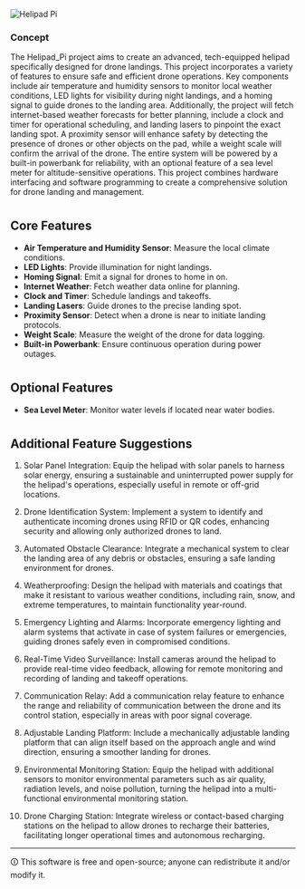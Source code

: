 ![Helipad Pi](https://github.com/sourceduty/Helipad_Pi/assets/123030236/e7783fff-69ee-404e-a67c-9efc89a8d7d8)

### Concept

The Helipad_Pi project aims to create an advanced, tech-equipped helipad specifically designed for drone landings. This project incorporates a variety of features to ensure safe and efficient drone operations. Key components include air temperature and humidity sensors to monitor local weather conditions, LED lights for visibility during night landings, and a homing signal to guide drones to the landing area. Additionally, the project will fetch internet-based weather forecasts for better planning, include a clock and timer for operational scheduling, and landing lasers to pinpoint the exact landing spot. A proximity sensor will enhance safety by detecting the presence of drones or other objects on the pad, while a weight scale will confirm the arrival of the drone. The entire system will be powered by a built-in powerbank for reliability, with an optional feature of a sea level meter for altitude-sensitive operations. This project combines hardware interfacing and software programming to create a comprehensive solution for drone landing and management.

#
## Core Features

- **Air Temperature and Humidity Sensor**: Measure the local climate conditions.
- **LED Lights**: Provide illumination for night landings.
- **Homing Signal**: Emit a signal for drones to home in on.
- **Internet Weather**: Fetch weather data online for planning.
- **Clock and Timer**: Schedule landings and takeoffs.
- **Landing Lasers**: Guide drones to the precise landing spot.
- **Proximity Sensor**: Detect when a drone is near to initiate landing protocols.
- **Weight Scale**: Measure the weight of the drone for data logging.
- **Built-in Powerbank**: Ensure continuous operation during power outages.

#
## Optional Features

- **Sea Level Meter**: Monitor water levels if located near water bodies.

#
## Additional Feature Suggestions

1. Solar Panel Integration: Equip the helipad with solar panels to harness solar energy, ensuring a sustainable and uninterrupted power supply for the helipad's operations, especially useful in remote or off-grid locations.

2. Drone Identification System: Implement a system to identify and authenticate incoming drones using RFID or QR codes, enhancing security and allowing only authorized drones to land.

3. Automated Obstacle Clearance: Integrate a mechanical system to clear the landing area of any debris or obstacles, ensuring a safe landing environment for drones.

4. Weatherproofing: Design the helipad with materials and coatings that make it resistant to various weather conditions, including rain, snow, and extreme temperatures, to maintain functionality year-round.

5. Emergency Lighting and Alarms: Incorporate emergency lighting and alarm systems that activate in case of system failures or emergencies, guiding drones safely even in compromised conditions.

6. Real-Time Video Surveillance: Install cameras around the helipad to provide real-time video feedback, allowing for remote monitoring and recording of landing and takeoff operations.

7. Communication Relay: Add a communication relay feature to enhance the range and reliability of communication between the drone and its control station, especially in areas with poor signal coverage.

8. Adjustable Landing Platform: Include a mechanically adjustable landing platform that can align itself based on the approach angle and wind direction, ensuring a smoother landing for drones.

9. Environmental Monitoring Station: Equip the helipad with additional sensors to monitor environmental parameters such as air quality, radiation levels, and noise pollution, turning the helipad into a multi-functional environmental monitoring station.

10. Drone Charging Station: Integrate wireless or contact-based charging stations on the helipad to allow drones to recharge their batteries, facilitating longer operational times and autonomous recharging.

***

🛈 This software is free and open-source; anyone can redistribute it and/or modify it.
